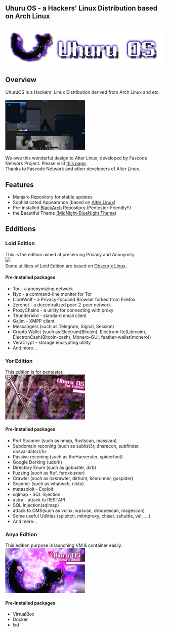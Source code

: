 <h2>Uhuru OS - a Hackers' Linux Distribution based on Arch Linux</h2>

<p align="center">
    <img src="../images/logo/UhuruOS_logo.png" alt="UhuruOS_logo">
</p>

<h2> Overview </h2>
UhuruOS is a Hackers' Linux Distribution derived from Arch Linux and etc. <br>

<br>
<img src="../images/screenshot/UhuruOS_screenshot.png" width="50%">
<br>

We owe this wonderful design to Alter Linux, developed by Fascode Network Project.
Please visit <a href="https://github.com/FascodeNet/alterlinux">this page</a>. <br>
Thanks to Fascode Network and other developers of Alter Linux.

<h2> Features </h2>
<ul>
    <li>Manjaro Repository for stable updates</li>
    <li>Sophisticated Appearance (based on <a href="https://github.com/FascodeNet/alterlinux">Alter Linux</a>)</li>
    <li>Pre-installed <a href="https://blackarch.org/tools.html">BlackArch</a> Repository (Pentester-Friendly!!) </li>
    <li>the Beautiful Theme <a href="https://github.com/i-mint/midnight">(MidNight-BlueNight Theme)</a> </li>
</ul>

<h2> Edditions </h2>
<h3> Loid Edition </h3>
This is the edition aimed at preserving Privacy and Anonymity.<br>
<img src="../images/wallpapers/uhuru_loid.png" width="50%"><br>
Some utilities of Loid Edition are based on <a href="https://github.com/Obscurix/Obscurix">Obscurix Linux</a>.<br>

<h4> Pre-Installed packages</h4>
<ul>
    <li>Tor - a anonymizing network</li>
    <li>Nyx - a command-line monitor for Tor</li>
    <li>LibreWolf - a Privacy-focuced Browser forked from Firefox</li>
    <li>Zeronet - a decentralized peer-2-peer network</li>
    <li>ProxyChains - a utility for connecting with proxy</li>
    <li>Thunderbird - standard email client</li>
    <li>Gajim - XMPP client</li>
    <li>Messangers (such as Telegram, Signal, Session)</li>
    <li>Crypto Wallet (such as Electrum(Bitcoin), Electrum-ltc(Litecoin), ElectronCash(Bitcoin-cash), Monero-GUI, feather-wallet(monero))</li>
    <li>VeraCrypt - storage encrypting utility</li>
    <li>And more... </li>
</ul>

<h3> Yor Edition </h3>
This edition is for pentester.<br>
<img src="../images/wallpapers/uhuru_yor.png" width="50%"><br>

<h4> Pre-Installed packages</h4>
<ul>
    <li>Port Scanner (such as nmap, Rustscan, masscan)</li>
    <li>Subdomain reconing (such as sublist3r, dnsrecon, subfinder, dnsvalidator)/li>
    <li>Passive reconing (such as theHarverster, spiderfoot)</li>
    <li>Google Dorking (udork)</li>
    <li>Directory Enum (such as gobuster, dirb)</li>
    <li>Fuzzing (such as ffuf, feroxbuster)</li>
    <li>Crawler (such as hakrawler, dirhunt, kiterunner, gospider)</li>
    <li>Scanner (such as whatweb, nikto)</li>
    <li>metasploit - Exploit</li>
    <li>sqlmap - SQL Injection</li>
    <li>astra - attack to RESTAPI</li>
    <li>SQL Injection(sqlmap)</li>
    <li>attack to CMS(such as vulnx, wpscan, droopescan, magescan)</li>
    <li>Some useful Utilities (sploitctl, mitmproxy, chisel, sshuttle, veli, ...)
    <li>And more... </li>
</ul>

<h3> Anya Edition </h3>
This edition purpose is launching VM & container easily.<br>
<img src="../images/wallpapers/uhuru_anya.png" width="50%"><br>

<h4> Pre-Installed packages</h4>
<ul>
    <li>VirtualBox</li>
    <li>Docker</li>
    <li>lxd</li>
</ul>

